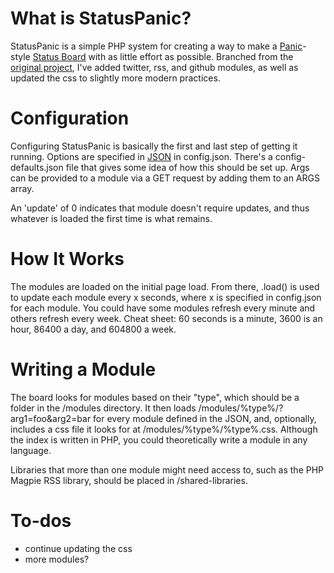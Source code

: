 What is StatusPanic?
====================
StatusPanic is a simple PHP system for creating a way to make a [Panic](http://panic.com)-style [Status Board](http://www.panic.com/blog/2010/03/the-panic-status-board/) with as little effort as possible. Branched from the [original project](https://github.com/allynbauer/statuspanic), I've added twitter, rss, and github modules, as well as updated the css to slightly more modern practices.

Configuration
====================
Configuring StatusPanic is basically the first and last step of getting it running. Options are specified in [JSON](http://en.wikipedia.org/wiki/JSON) in config.json. There's a config-defaults.json file that gives some idea of how this should be set up. Args can be provided to a module via a GET request by adding them to an ARGS array.

An 'update' of 0 indicates that module doesn't require updates, and thus whatever is loaded the first time is what remains.

How It Works
====================
The modules are loaded on the initial page load. From there, .load() is used to update each module every x seconds, where x is specified in config.json for each module. You could have some modules refresh every minute and others refresh every week. Cheat sheet: 60 seconds is a minute, 3600 is an hour, 86400 a day, and 604800 a week.

Writing a Module
====================
The board looks for modules based on their "type", which should be a folder in the /modules directory. It then loads /modules/%type%/?arg1=foo&arg2=bar for every module defined in the JSON, and, optionally, includes a css file it looks for at /modules/%type%/%type%.css. Although the index is written in PHP, you could theoretically write a module in any language.

Libraries that more than one module might need access to, such as the PHP Magpie RSS library, should be placed in /shared-libraries.

To-dos
====================
+ continue updating the css
+ more modules?
